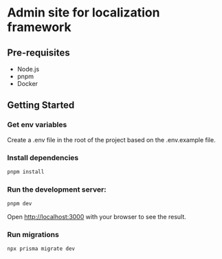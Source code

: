 # Admin site for localization framework

## Pre-requisites

- Node.js
- pnpm
- Docker

## Getting Started

### Get env variables

Create a .env file in the root of the project based on the .env.example file.

### Install dependencies

```bash
pnpm install
```

### Run the development server:

```bash
pnpm dev
```

Open [http://localhost:3000](http://localhost:3000) with your browser to see the result.

### Run migrations

```bash
npx prisma migrate dev
```
